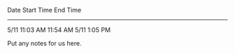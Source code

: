 Date      Start Time  				End Time
----      ----------          --------
5/11      11:03 AM            11:54 AM
5/11      1:05 PM             

Put any notes for us here.
